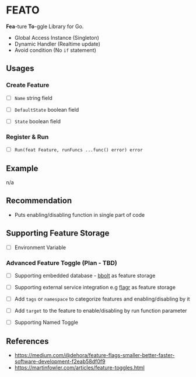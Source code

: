 # FEATO

**Fea**-ture **To**-ggle Library for Go.

- Global Access Instance (Singleton)
- Dynamic Handler (Realtime update)
- Avoid condition (No `if` statement)

## Usages

### Create Feature
- [ ] `Name` string field
- [ ] `DefaultState` boolean field
- [ ] `State` boolean field


### Register & Run
- [ ] `Run(feat Feature, runFuncs ...func() error) error`

## Example

n/a

## Recommendation

- Puts enabling/disabling function in single part of code

## Supporting Feature Storage

- [ ] Environment Variable

### Advanced Feature Toggle (Plan - TBD)

- [ ] Supporting embedded database - [bbolt](https://github.com/etcd-io/bbolt) as feature storage 
- [ ] Supporting external service integration e.g [flagr](https://github.com/checkr/flagr) as feature storage
- [ ] Add `tags` or `namespace` to categorize features and enabling/disabling by it 
- [ ] Add `target` to the feature to enable/disabling by run function parameter 
- [ ] Supporting Named Toggle


## References

- <https://medium.com/@dehora/feature-flags-smaller-better-faster-software-development-f2eab58df0f9>
- <https://martinfowler.com/articles/feature-toggles.html>
